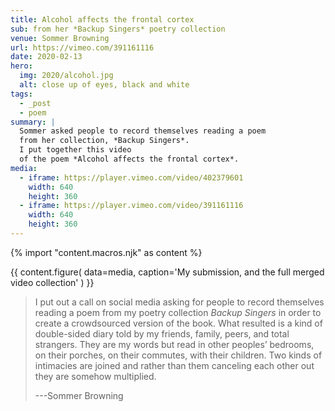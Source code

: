 ```yaml
---
title: Alcohol affects the frontal cortex
sub: from her *Backup Singers* poetry collection
venue: Sommer Browning
url: https://vimeo.com/391161116
date: 2020-02-13
hero:
  img: 2020/alcohol.jpg
  alt: close up of eyes, black and white
tags:
  - _post
  - poem
summary: |
  Sommer asked people to record themselves reading a poem
  from her collection, *Backup Singers*.
  I put together this video
  of the poem *Alcohol affects the frontal cortex*.
media:
  - iframe: https://player.vimeo.com/video/402379601
    width: 640
    height: 360
  - iframe: https://player.vimeo.com/video/391161116
    width: 640
    height: 360
---
```

{% import "content.macros.njk" as content %}

{{ content.figure(
  data=media,
  caption='My submission, and the full merged video collection'
) }}

> I put out a call on social media
> asking for people to record themselves
> reading a poem from my poetry collection *Backup Singers*
> in order to create a crowdsourced version of the book.
> What resulted is a kind of double-sided diary
> told by my friends, family, peers, and total strangers.
> They are my words but read in other peoples’ bedrooms,
> on their porches, on their commutes, with their children.
> Two kinds of intimacies are joined
> and rather than them canceling each other out
> they are somehow multiplied.
>
> ---Sommer Browning
